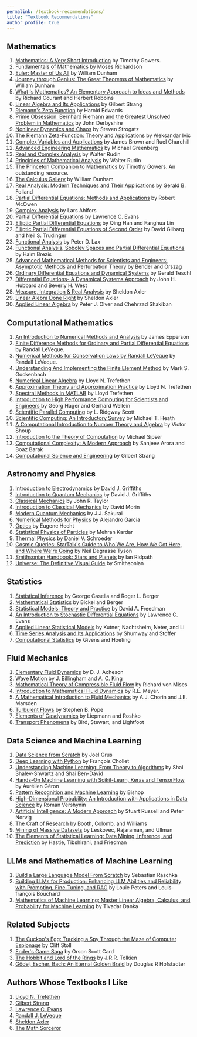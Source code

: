 ```yaml
---
permalink: /textbook-recommendations/
title: "Textbook Recommendations"
author_profile: true
---
```


## Mathematics

1. [Mathematics: A Very Short Introduction](http://www.amazon.com/Mathematics-Short-Introduction-Timothy-Gowers/dp/0192853619/ref=sr_1_1?s=books&ie=UTF8&qid=1460313156&sr=1-1&keywords=Mathematics+A+very+short+introduction) by Timothy Gowers.
2. [Fundamentals of Mathematics](http://www.amazon.com/Fundamentals-Mathematics-Moses-Richardson-Leonard/dp/0023996900/ref=sr_1_1?s=books&ie=UTF8&qid=1460313204&sr=1-1&keywords=Fundamentals+of+Mathematics+moses) by Moses Richardson
3. [Euler: Master of Us All](http://www.amazon.com/Euler-Master-Dolciani-Mathematical-Expositions/dp/0883853280/ref=sr_1_1?s=books&ie=UTF8&qid=1460313245&sr=1-1&keywords=Euler+master+of+us+all) by William Dunham
4. [Journey through Genius: The Great Theorems of Mathematics](http://www.amazon.com/Journey-through-Genius-Theorems-Mathematics/dp/014014739X/ref=sr_1_1?s=books&ie=UTF8&qid=1460313277&sr=1-1&keywords=Journey+through+Genius) by William Dunham
5. [What Is Mathematics? An Elementary Approach to Ideas and Methods](http://www.amazon.com/Mathematics-Elementary-Approach-Ideas-Methods/dp/0195105192/ref=sr_1_1?s=books&ie=UTF8&qid=1460313352&sr=1-1&keywords=What+is+Mathematics%3F) by Richard Courant and Herbert Robbins
6. [Linear Algebra and Its Applications](http://www.amazon.com/Linear-Algebra-Its-Applications-4th/dp/0030105676/ref=sr_1_3?s=books&ie=UTF8&qid=1460313383&sr=1-3&keywords=linear+algebra+strang) by Gilbert Strang
7. [Riemann's Zeta Function](http://www.amazon.com/Riemanns-Zeta-Function-Harold-Edwards/dp/0486417409/ref=sr_1_1?s=books&ie=UTF8&qid=1460313437&sr=1-1&keywords=Riemann%27s+Zeta+Function) by Harold Edwards
8. [Prime Obsession: Bernhard Riemann and the Greatest Unsolved Problem in Mathematics](http://www.amazon.com/Prime-Obsession-Bernhard-Greatest-Mathematics/dp/0452285259/ref=sr_1_2?s=books&rps=1&ie=UTF8&qid=1460313469&sr=1-2&keywords=Prime+Obsession) by John Derbyshire
9. [Nonlinear Dynamics and Chaos](http://www.amazon.com/Nonlinear-Dynamics-Chaos-Applications-Nonlinearity/dp/0813349109/ref=sr_1_1?s=books&ie=UTF8&qid=1460313505&sr=1-1&keywords=Nonlinear+Dynamics+and+Chaos) by Steven Strogatz
10. [The Riemann Zeta-Function: Theory and Applications](http://www.amazon.com/Riemann-Zeta-Function-Theory-Applications-Mathematics/dp/0486428133/ref=sr_1_2?s=books&ie=UTF8&qid=1460313549&sr=1-2&keywords=The+Riemann+Zeta-Function) by Aleksandar Ivic
11. [Complex Variables and Applications](http://www.amazon.com/Complex-Variables-Applications-James-Brown/dp/0073051942/ref=sr_1_2?s=books&ie=UTF8&qid=1460313577&sr=1-2&keywords=Complex+variables+brown) by James Brown and Ruel Churchill
12. [Advanced Engineering Mathematics](http://www.amazon.com/Advanced-Engineering-Mathematics-Michael-Greenberg/dp/0133214311/ref=sr_1_1?s=books&ie=UTF8&qid=1460313647&sr=1-1&keywords=Advanced+Engineering+Mathematics+Greenberg) by Michael Greenberg
13. [Real and Complex Analysis](http://www.amazon.com/Real-Complex-Analysis-Higher-Mathematics/dp/0070542341/ref=sr_1_2?s=books&ie=UTF8&qid=1460313676&sr=1-2&keywords=Real+and+Complex+Analysis+rudin) by Walter Rudin
14. [Principles of Mathematical Analysis](https://www.amazon.com/gp/product/007054235X/ref=dbs_a_def_rwt_bibl_vppi_i1) by Walter Rudin
15. [The Princeton Companion to Mathematics](https://www.amazon.com/Princeton-Companion-Mathematics-Timothy-Gowers/dp/0691118809) by Timothy Gowers. An outstanding resource.
16. [The Calculus Gallery](https://www.amazon.com/Calculus-Gallery-Masterpieces-Newton-Lebesgue/dp/0691136262) by William Dunham
17. [Real Analysis: Modern Techniques and Their Applications](https://www.amazon.com/Real-Analysis-Modern-Techniques-Applications/dp/0471317160) by Gerald B. Folland
18. [Partial Differential Equations: Methods and Applications](https://www.amazon.com/Partial-Differential-Equations-Methods-Applications/dp/0130093351) by Robert McOwen
19. [Complex Analysis](https://www.amazon.com/Complex-Analysis-Lars-Ahlfors/dp/0070006571) by Lars Ahlfors
20. [Partial Differential Equations](https://www.amazon.com/gp/product/0821849743/ref=dbs_a_def_rwt_bibl_vppi_i0) by Lawrence C. Evans
21. [Elliptic Partial Differential Equations](https://www.amazon.com/Elliptic-Partial-Differential-Equations-Courant/dp/0821853139) by Qing Han and Fanghua Lin
22. [Elliptic Partial Differential Equations of Second Order](https://www.amazon.com/Elliptic-Partial-Differential-Equations-Second/dp/3540411607) by David Gilbarg and Neil S. Trudinger
23. [Functional Analysis](https://www.amazon.com/Functional-Analysis-Peter-D-Lax/dp/0471556041) by Peter D. Lax
24. [Functional Analysis, Sobolev Spaces and Partial Differential Equations](https://www.amazon.com/Functional-Analysis-Differential-Equations-Universitext/dp/0387709134) by Haim Brezis
25. [Advanced Mathematical Methods for Scientists and Engineers: Asymptotic Methods and Perturbation Theory](https://www.amazon.com/Advanced-Mathematical-Methods-Scientists-Engineers/dp/0387989315) by Bender and Orszag
26. [Ordinary Differential Equations and Dynamical Systems](https://www.mat.univie.ac.at/~gerald/ftp/book-ode/ode.pdf) by Gerald Teschl
27. [Differential Equations- A Dynamical Systems Approach](https://www.amazon.com/Differential-Equations-Dynamical-Approach-Mathematics/dp/0387972862) by John H. Hubbard and Beverly H. West
28. [Measure, Integration & Real Analysis](https://measure.axler.net/) by Sheldon Axler
29. [Linear Alebra Done Right](https://www.amazon.com/Linear-Algebra-Right-Undergraduate-Mathematics/dp/3319110799/ref=sr_1_1?crid=1XTALQBH1EG1U&keywords=Linear+Algebra+done+right&qid=1700942687&s=books&sprefix=linear+algebra+done+right%2Cstripbooks%2C119&sr=1-1) by Sheldon Axler
30. [Applied Linear Algebra](https://link.springer.com/book/10.1007/978-3-319-91041-3) by Peter J. Olver and Chehrzad Shakiban


## Computational Mathematics
1. [An Introduction to Numerical Methods and Analysis](http://www.amazon.com/Introduction-Numerical-Methods-Analysis/dp/1118367596/ref=sr_1_1?s=books&ie=UTF8&qid=1460313320&sr=1-1&keywords=Introduction+to+Numerical+Methods+and+Analysis+epperson) by James Epperson
2. [Finite Difference Methods for Ordinary and Partial Differential Equations](https://www.amazon.com/Difference-Methods-Ordinary-Differential-Equations/dp/0898716292) by Randall LeVeque.
3. [Numerical Methods for Conservation Laws by Randall LeVeque](https://www.amazon.com/Numerical-Methods-Conservation-Randall-LeVeque/dp/3764327235/ref=sr_1_2?qid=1700674089&refinements=p_27%3ARandall%20LeVeque&s=books&sr=1-2) by Randall LeVeque.
4. [Understanding And Implementing the Finite Element Method](https://www.amazon.com/Understanding-Implementing-Finite-Element-Method/dp/0898716144) by Mark S. Gockenbach
5. [Numerical Linear Algebra](https://www.amazon.com/dp/0898713617/?tag=stackoverflow17-20) by Lloyd N. Trefethen
6. [Approximation Theory and Approximation Practice](https://www.amazon.com/Approximation-Theory-Practice-Applied-Mathematics/dp/1611972396) by Lloyd N. Trefethen
7. [Spectral Methods in MATLAB](https://people.maths.ox.ac.uk/trefethen/spectral.html) by Lloyd Trefethen
8. [Introduction to High Performance Computing for Scientists and Engineers](https://www.amazon.com/Introduction-Performance-Computing-Scientists-Computational/dp/143981192X) by Georg Hager and Gerhard Wellein
9. [Scientific Parallel Computing](https://www.amazon.com/Scientific-Parallel-Computing-Ridgway-Scott/dp/069111935X) by L. Ridgway Scott
10. [Scientific Computing: An Introductory Survey](https://www.amazon.com/Scientific-Computing-Introductory-Survey-Revised/dp/1611975573) by Michael T. Heath
11. [A Computational Introduction to Number Theory and Algebra](https://compmath.files.wordpress.com/2008/08/computational_introduction-to-number_theory_and_algebra.pdf) by Victor Shoup
12. [Introduction to the Theory of Computation](https://www.amazon.com/Introduction-Theory-Computation-Michael-Sipser/dp/113318779X) by Michael Sipser
13. [Computational Complexity: A Modern Approach](https://www.amazon.com/Computational-Complexity-Approach-Sanjeev-Arora/dp/0521424267) by Sanjeev Arora and Boaz Barak
14. [Computational Science and Engineering](https://www.amazon.com/Computational-Science-Engineering-Gilbert-Strang/dp/0961408812) by Gilbert Strang

## Astronomy and Physics
1. [Introduction to Electrodynamics](https://www.amazon.com/Introduction-Electrodynamics-David-J-Griffiths/dp/1108420419?&linkCode=sl1&tag=abakcus-20&linkId=0b2ded00747821a20d283f7f906f5120&language=en_US&ref_=as_li_ss_tl) by David J. Griffiths
2. [Introduction to Quantum Mechanics](https://www.amazon.com/Introduction-Quantum-Mechanics-David-Griffiths/dp/1107189632/ref=sr_1_1?crid=YYI0MHUF339G&keywords=Introduction+to+Quantum+Mechanics&qid=1681788312&s=books&sprefix=introduction+to+quantum+mechanics%2Cstripbooks%2C448&sr=1-1&ufe=app_do%3Aamzn1.fos.18ed3cb5-28d5-4975-8bc7-93deae8f9840) by David J. Griffiths
3. [Classical Mechanics](https://www.amazon.com/Classical-Mechanics-CLASSICAL-MECHANICS-Hardcover/dp/B00SLS9J5U?&linkCode=sl1&tag=abakcus-20&linkId=c271059fc6d25e3d2dfeac3e3044c1a7&language=en_US&ref_=as_li_ss_tl) by John R. Taylor
4. [Introduction to Classical Mechanics](https://www.amazon.com/Introduction-Classical-Mechanics-Problems-Solutions/dp/0521876222?&linkCode=sl1&tag=abakcus-20&linkId=9f6b888fb7de2c24f0f276c22cedcd18&language=en_US&ref_=as_li_ss_tl) by David Morin
5. [Modern Quantum Mechanics](https://www.amazon.com/Modern-Quantum-Mechanics-Revised-Sakurai/dp/0201539292?&linkCode=sl1&tag=abakcus-20&linkId=807ea7ddc8f2c04377058e81c940c072&language=en_US&ref_=as_li_ss_tl) by J.J. Sakurai
6. [Numerical Methods for Physics](https://www.amazon.com/Numerical-Methods-Physics-Python-Alejandro/dp/1548865494?&linkCode=sl1&tag=abakcus-20&linkId=9c37cc06115e9bd42f87232dfd4e183c&language=en_US&ref_=as_li_ss_tl) by Alejandro Garcia
7. [Optics](https://www.amazon.com/Optics-5th-Eugene-Hecht/dp/0133977226?&linkCode=sl1&tag=abakcus-20&linkId=f5458e53a04bfc6faa4496e12688d1a7&language=en_US&ref_=as_li_ss_tl) by Eugene Hecht
8. [Statistical Physics of Particles](https://www.amazon.com/Statistical-Physics-Particles-Mehran-Kardar/dp/0521873428?&linkCode=sl1&tag=abakcus-20&linkId=8dcc8e1107a8e1b2b53a091f2430a80b&language=en_US&ref_=as_li_ss_tl) by Mehran Kardar
9. [Thermal Physics](https://www.amazon.com/Introduction-Thermal-Physics-Daniel-Schroeder/dp/0192895559?&linkCode=sl1&tag=abakcus-20&linkId=0870f14a026ff09905cb38df55db342e&language=en_US&ref_=as_li_ss_tl) by Daniel V. Schroeder
10. [Cosmic Queries: StarTalk's Guide to Who We Are, How We Got Here, and Where We're Going](https://www.amazon.com/Cosmic-Queries-StarTalks-Guide-Where/dp/1426221770) by Neil Degrasse Tyson
11. [Smithsonian Handbook: Stars and Planets](https://www.amazon.com/Smithsonian-Handbooks-Stars-Planets/dp/0789489880/ref=sr_1_sc_1?s=books&ie=UTF8&qid=1460313755&sr=1-1-spell&keywords=Stars+and+Planetrs+Smithsonian) by Ian Ridpath
12. [Universe: The Definitive Visual Guide](https://www.amazon.com/Universe-Robert-Dinwiddie/dp/0756698413) by Smithsonian


## Statistics 
1. [Statistical Inference](https://www.amazon.com/Statistical-Inference-George-Casella/dp/0534243126) by George Casella and  Roger L. Berger 
2. [Mathematical Statistics](https://www.amazon.com/Mathematical-Statistics-Basic-Selected-Topics/dp/0132306379/) by Bickel and Berger 
3. [Statistical Models: Theory and Practice](https://www.amazon.com/Statistical-Models-Practice-David-Freedman/dp/0521743850) by David A. Freedman
4. [An Introduction to Stochastic Differential Equations](https://www.amazon.com/Introduction-Stochastic-Differential-Equations/dp/1470410540) by Lawrence C. Evans
5. [Applied Linear Statistical Models](https://www.amazon.com/Applied-Linear-Statistical-Models-Michael/dp/007310874X) by Kutner, Nachtsheim, Neter, and Li  
6. [Time Series Analysis and Its Applications](https://www.amazon.com/Time-Analysis-Its-Applications-Statistics/dp/3319524518) by Shumway and Stoffer 
7. [Computational Statistics](https://www.amazon.com/Computational-Statistics-Geof-H-Givens/dp/0470533315) by Givens and Hoeting


## Fluid Mechanics
1. [Elementary Fluid Dynamics](https://www.amazon.com/Elementary-Dynamics-Applied-Mathematics-Computing/dp/0198596790) by D. J. Acheson
2. [Wave Motion](https://www.amazon.com/Motion-Cambridge-Texts-Applied-Mathematics/dp/0521634504) by J. Billingham and A. C. King
3. [Mathematical Theory of Compressible Fluid Flow](https://rads.stackoverflow.com/amzn/click/com/0486439410) by Richard von Mises
4. [Introduction to Mathematical Fluid Dynamics](https://rads.stackoverflow.com/amzn/click/com/0486615545) by R.E. Meyer.
5. [A Mathematical Introduction to Fluid Mechanics](https://rads.stackoverflow.com/amzn/click/com/0387979182) by A.J. Chorin and J.E. Marsden
6. [Turbulent Flows](https://www.amazon.com/Turbulent-Flows-Stephen-B-Pope/dp/0521598869) by Stephen B. Pope
7. [Elements of Gasdynamics](https://www.amazon.com/Elements-Gasdynamics-H-W-Liepmann/dp/0486419630) by Liepmann and Roshko 
8. [Transport Phenomena](https://www.amazon.com/Transport-Phenomena-R-Byron-Bird/dp/047107392X) by Bird, Stewart, and Lightfoot


## Data Science and Machine Learning
1. [Data Science from Scratch](https://www.amazon.com/Data-Science-Scratch-Principles-Python/dp/1492041130) by Joel Grus
2. [Deep Learning with Python](https://www.manning.com/books/deep-learning-with-python-second-edition) by François Chollet
3. [Understanding Machine Learning: From Theory to Algorithms](https://www.amazon.com/Understanding-Machine-Learning-Theory-Algorithms/dp/1107057132) by  Shai Shalev-Shwartz and  Shai Ben-David
4. [Hands-On Machine Learning with Scikit-Learn, Keras and TensorFlow](https://www.amazon.com/Hands-Machine-Learning-Scikit-Learn-TensorFlow/dp/1492032646) by Aurélien Géron
5. [Pattern Recognition and Machine Learning](https://www.amazon.com/Pattern-Recognition-Learning-Information-Statistics/dp/0387310738) by Bishop 
6. [High-Dimensional Probability: An Introduction with Applications in Data Science](https://www.amazon.com/High-Dimensional-Probability-Introduction-Applications-Probabilistic/dp/1108415199/) by Roman Vershynin
7. [Artificial Intelligence: A Modern Approach](https://www.amazon.com/Artificial-Intelligence-Modern-Approach-3rd/dp/0136042597) by Stuart Russell and Peter Norvig
8. [The Craft of Research](https://www.amazon.com/Research-Chicago-Writing-Editing-Publishing/dp/0226065669) by Booth, Colomb, and Williams
9. [Mining of Massive Datasets](https://www.amazon.com/Mining-Massive-Datasets-Jure-Leskovec/dp/1107077230) by Leskovec, Rajaraman, and Ullman
10. [The Elements of Statistical Learning: Data Mining, Inference, and Prediction](https://www.amazon.com/Elements-Statistical-Learning-Prediction-Statistics/dp/0387848576) by Hastie, Tibshirani, and Friedman

## LLMs and Mathematics of Machine Learning
1. [Build a Large Language Model From Scratch](https://www.manning.com/books/build-a-large-language-model-from-scratch) by Sebastian Raschka
2. [Building LLMs for Production: Enhancing LLM Abilities and Reliability with Prompting, Fine-Tuning, and RAG](https://www.amazon.com/Building-LLMs-Production-Reliability-Fine-Tuning/dp/B0D4FFPFW8) by Louie Peters and Louis-françois Bouchard
3. [Mathematics of Machine Learning: Master Linear Algebra, Calculus, and Probability for Machine Learning](https://www.amazon.com/Mathematics-Machine-Learning-Calculus-Probability/dp/1837027870) by Tivadar Danka


## Related Subjects
1. [The Cuckoo's Egg: Tracking a Spy Through the Maze of Computer Espionage](http://www.amazon.com/Cuckoos-Egg-Tracking-Computer-Espionage/dp/1416507787/ref=sr_1_1?s=books&ie=UTF8&qid=1460313724&sr=1-1&keywords=The+Cuckoo%27s+Egg) by Cliff Stoll
2. [Ender's Game Saga](https://www.goodreads.com/series/43963-ender-s-saga) by Orson Scott Card
3. [The Hobbit and Lord of the Rings](https://www.amazon.com/J-R-R-Tolkien-4-Book-Boxed-Set/dp/0345538374) by J.R.R. Tolkien 
4. [Gödel, Escher, Bach: An Eternal Golden Braid](https://www.amazon.com/G%C3%B6del-Escher-Bach-Eternal-Golden/dp/0465026567/ref=sr_1_1?crid=FXSAGC5IJF5I&keywords=Godel+Escher+Batch&qid=1700942152&s=books&sprefix=godel+escher+batch%2Cstripbooks%2C116&sr=1-1) by Douglas R Hofstadter

## Authors Whose Textbooks I Like
1. [Lloyd N. Trefethen](https://people.maths.ox.ac.uk/trefethen/papers.html)
2. [Gilbert Strang](https://math.mit.edu/~gs/papers/papers.html)
3. [Lawrence C. Evans](https://math.berkeley.edu/~evans/)
4. [Randall J. LeVeque](https://faculty.washington.edu/rjl/booksnotes.html)
5. [Sheldon Axler](https://www.axler.net/books.html)
6. [The Math Sorceror](https://www.youtube.com/@TheMathSorcerer)
